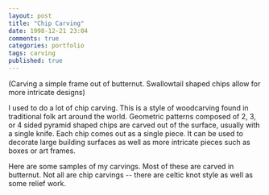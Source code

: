 ```yaml
---
layout: post
title: "Chip Carving"
date: 1998-12-21 23:04
comments: true
categories: portfolio
tags: carving
published: true
---
```



<div id="chipdemogalleria"></div>
<script type="text/javascript">
jQuery('#chipdemogalleria').galleria({
debug: false,
_toggleInfo: false,
width: 500,
picasa: 'useralbum:timofei/ChipCarvingDemo',
picasaOptions: {
	description: true,
}
});
</script>

(Carving a simple frame out of butternut. Swallowtail shaped chips allow for more intricate designs)

I used to do a lot of chip carving. This is a style of woodcarving found in traditional folk art around the world.  Geometric patterns composed of 2, 3, or 4 sided pyramid shaped chips are carved out of the surface, usually with a single knife.  Each chip comes out as a single piece. It can be used to decorate large building surfaces as well as more intricate pieces such as boxes or art frames. 

<!--MORE-->

<div id="carvinggalleria"></div>
<script type="text/javascript">
jQuery('#carvinggalleria').galleria({
debug: false,
_toggleInfo: false,
width: 650,
picasa: 'useralbum:timofei/Carvings',
picasaOptions: {
	description: true,
}
});
</script>

Here are some samples of my carvings. Most of these are carved in butternut.  Not all are chip carvings -- there are celtic knot style as well as some relief work. 

